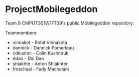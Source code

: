 # ProjectMobilegeddon
Team 9 CMPUT301W17T09's public Mobilegeddon repository.

Teammembers:
* vinnakot - Rohit Vinnakota
* dannick - Dannick Pomerleau
* cdkushni - Colin Kushniruk
* ddao - Dai Dao
* shlakhte - Anton Shlakhter
* fmachaal - Fady Machalani
